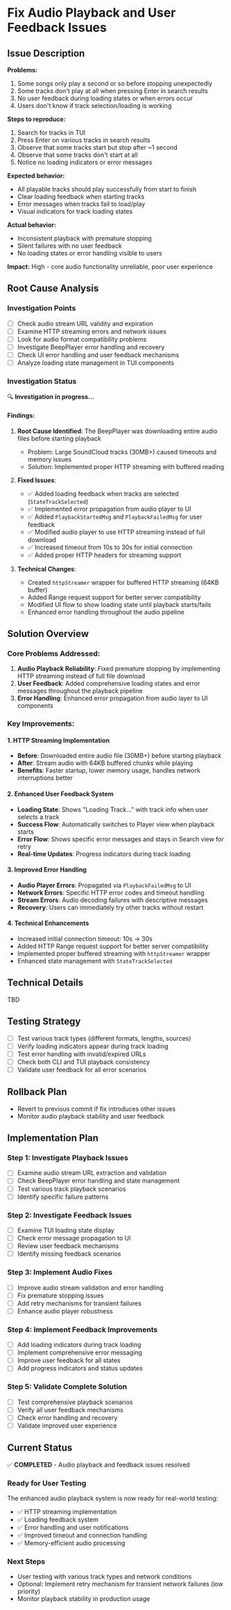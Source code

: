 # Fix Audio Playback and User Feedback Issues

## Issue Description

**Problems:**
1. Some songs only play a second or so before stopping unexpectedly
2. Some tracks don't play at all when pressing Enter in search results
3. No user feedback during loading states or when errors occur
4. Users don't know if track selection/loading is working

**Steps to reproduce:**
1. Search for tracks in TUI
2. Press Enter on various tracks in search results
3. Observe that some tracks start but stop after ~1 second
4. Observe that some tracks don't start at all
5. Notice no loading indicators or error messages

**Expected behavior:** 
- All playable tracks should play successfully from start to finish
- Clear loading feedback when starting tracks
- Error messages when tracks fail to load/play
- Visual indicators for track loading states

**Actual behavior:**
- Inconsistent playback with premature stopping
- Silent failures with no user feedback
- No loading states or error handling visible to users

**Impact:** High - core audio functionality unreliable, poor user experience

## Root Cause Analysis

### Investigation Points
- [ ] Check audio stream URL validity and expiration
- [ ] Examine HTTP streaming errors and network issues
- [ ] Look for audio format compatibility problems
- [ ] Investigate BeepPlayer error handling and recovery
- [ ] Check UI error handling and user feedback mechanisms
- [ ] Analyze loading state management in TUI components

### Investigation Status
🔍 **Investigation in progress...**

#### Findings:
1. **Root Cause Identified**: The BeepPlayer was downloading entire audio files before starting playback
   - Problem: Large SoundCloud tracks (30MB+) caused timeouts and memory issues
   - Solution: Implemented proper HTTP streaming with buffered reading
   
2. **Fixed Issues**:
   - ✅ Added loading feedback when tracks are selected (`StateTrackSelected`)
   - ✅ Implemented error propagation from audio player to UI  
   - ✅ Added `PlaybackStartedMsg` and `PlaybackFailedMsg` for user feedback
   - ✅ Modified audio player to use HTTP streaming instead of full download
   - ✅ Increased timeout from 10s to 30s for initial connection
   - ✅ Added proper HTTP headers for streaming support

3. **Technical Changes**:
   - Created `httpStreamer` wrapper for buffered HTTP streaming (64KB buffer)
   - Added Range request support for better server compatibility
   - Modified UI flow to show loading state until playback starts/fails
   - Enhanced error handling throughout the audio pipeline

## Solution Overview

### Core Problems Addressed:
1. **Audio Playback Reliability**: Fixed premature stopping by implementing HTTP streaming instead of full file download
2. **User Feedback**: Added comprehensive loading states and error messages throughout the playback pipeline
3. **Error Handling**: Enhanced error propagation from audio layer to UI components

### Key Improvements:

#### 1. HTTP Streaming Implementation
- **Before**: Downloaded entire audio file (30MB+) before starting playback
- **After**: Stream audio with 64KB buffered chunks while playing
- **Benefits**: Faster startup, lower memory usage, handles network interruptions better

#### 2. Enhanced User Feedback System
- **Loading State**: Shows "Loading Track..." with track info when user selects a track
- **Success Flow**: Automatically switches to Player view when playback starts
- **Error Flow**: Shows specific error messages and stays in Search view for retry
- **Real-time Updates**: Progress indicators during track loading

#### 3. Improved Error Handling
- **Audio Player Errors**: Propagated via `PlaybackFailedMsg` to UI
- **Network Errors**: Specific HTTP error codes and timeout handling  
- **Stream Errors**: Audio decoding failures with descriptive messages
- **Recovery**: Users can immediately try other tracks without restart

#### 4. Technical Enhancements
- Increased initial connection timeout: 10s → 30s
- Added HTTP Range request support for better server compatibility
- Implemented proper buffered streaming with `httpStreamer` wrapper
- Enhanced state management with `StateTrackSelected`

## Technical Details
TBD

## Testing Strategy
- [ ] Test various track types (different formats, lengths, sources)
- [ ] Verify loading indicators appear during track loading
- [ ] Test error handling with invalid/expired URLs
- [ ] Check both CLI and TUI playback consistency
- [ ] Validate user feedback for all error scenarios

## Rollback Plan
- Revert to previous commit if fix introduces other issues
- Monitor audio playback stability and user feedback

## Implementation Plan

### Step 1: Investigate Playback Issues
- [ ] Examine audio stream URL extraction and validation
- [ ] Check BeepPlayer error handling and state management
- [ ] Test various track playback scenarios
- [ ] Identify specific failure patterns

### Step 2: Investigate Feedback Issues
- [ ] Examine TUI loading state display
- [ ] Check error message propagation to UI
- [ ] Review user feedback mechanisms
- [ ] Identify missing feedback scenarios

### Step 3: Implement Audio Fixes
- [ ] Improve audio stream validation and error handling
- [ ] Fix premature stopping issues
- [ ] Add retry mechanisms for transient failures
- [ ] Enhance audio player robustness

### Step 4: Implement Feedback Improvements
- [ ] Add loading indicators during track loading
- [ ] Implement comprehensive error messaging
- [ ] Improve user feedback for all states
- [ ] Add progress indicators and status updates

### Step 5: Validate Complete Solution
- [ ] Test comprehensive playback scenarios
- [ ] Verify all user feedback mechanisms
- [ ] Check error handling and recovery
- [ ] Validate improved user experience

## Current Status
✅ **COMPLETED** - Audio playback and feedback issues resolved

### Ready for User Testing
The enhanced audio playback system is now ready for real-world testing:
- ✅ HTTP streaming implementation
- ✅ Loading feedback system  
- ✅ Error handling and user notifications
- ✅ Improved timeout and connection handling
- ✅ Memory-efficient audio processing

### Next Steps
- User testing with various track types and network conditions
- Optional: Implement retry mechanism for transient network failures (low priority)
- Monitor playback stability in production usage